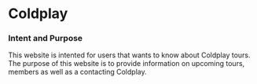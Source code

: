 # **Coldplay**
### Intent and Purpose
This website is intented for users that wants to know about Coldplay tours. 
The purpose of this website is to provide information on upcoming tours, members as well as a contacting Coldplay.


